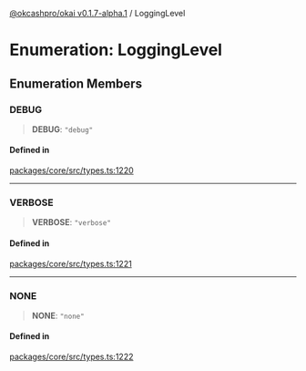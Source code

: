 [@okcashpro/okai v0.1.7-alpha.1](../index.md) / LoggingLevel

# Enumeration: LoggingLevel

## Enumeration Members

### DEBUG

> **DEBUG**: `"debug"`

#### Defined in

[packages/core/src/types.ts:1220](https://github.com/okcashpro/okai/blob/main/packages/core/src/types.ts#L1220)

***

### VERBOSE

> **VERBOSE**: `"verbose"`

#### Defined in

[packages/core/src/types.ts:1221](https://github.com/okcashpro/okai/blob/main/packages/core/src/types.ts#L1221)

***

### NONE

> **NONE**: `"none"`

#### Defined in

[packages/core/src/types.ts:1222](https://github.com/okcashpro/okai/blob/main/packages/core/src/types.ts#L1222)
